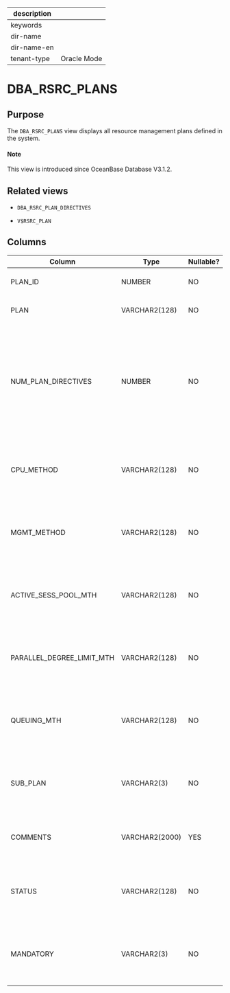 |description||
|---|---|
|keywords||
|dir-name||
|dir-name-en||
|tenant-type|Oracle Mode|

# DBA_RSRC_PLANS

## Purpose

The `DBA_RSRC_PLANS` view displays all resource management plans defined in the system.

<main id="notice" type='explain'>
  <h4>Note</h4>
  <p>This view is introduced since OceanBase Database V3.1.2. </p>
</main>

## Related views

* `DBA_RSRC_PLAN_DIRECTIVES`

* `V$RSRC_PLAN`

## Columns

| Column | Type | Nullable? | Description |
|---------------------------|----------------|------------|----------------------------------------------------|
| PLAN_ID | NUMBER | NO | The ID of the resource plan.  |
| PLAN | VARCHAR2(128) | NO | The name of the resource plan.  |
| NUM_PLAN_DIRECTIVES | NUMBER | NO | The number of directives defined in the current resource plan.  It is used only for compatibility and the value is fixed to `NULL`.  |
| CPU_METHOD | VARCHAR2(128) | NO | It is used only for compatibility and the value is fixed to `NULL`.  |
| MGMT_METHOD | VARCHAR2(128) | NO | It is used only for compatibility and the value is fixed to `NULL`.  |
| ACTIVE_SESS_POOL_MTH | VARCHAR2(128) | NO | It is used only for compatibility and the value is fixed to `NULL`.  |
| PARALLEL_DEGREE_LIMIT_MTH | VARCHAR2(128) | NO | It is used only for compatibility and the value is fixed to `NULL`.  |
| QUEUING_MTH | VARCHAR2(128) | NO | It is used only for compatibility and the value is fixed to `NULL`.  |
| SUB_PLAN | VARCHAR2(3) | NO | It is used only for compatibility and the value is fixed to `NULL`.  |
| COMMENTS | VARCHAR2(2000) | YES | The comments on the resource plan.  |
| STATUS | VARCHAR2(128) | NO | It is used only for compatibility and the value is fixed to `NULL`.  |
| MANDATORY | VARCHAR2(3) | NO | It is used only for compatibility and the value is fixed to `NULL`.  |

